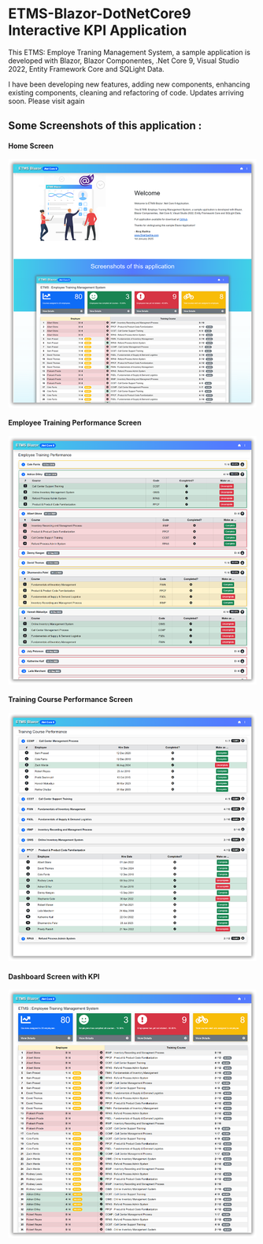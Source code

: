 # ETMS-Blazor-DotNetCore9 Interactive KPI Application 
This ETMS: Employe Traning Management System, a sample application is developed with Blazor, Blazor Componentes, .Net Core 9, Visual Studio 2022, Entity Framework Core and SQLight Data.
 
I have been developing new features, adding new components, enhancing existing components, cleaning and refactoring of code. Updates arriving soon. Please visit again
 
  
  ## Some Screenshots of this application :
 
  #### Home Screen 

![alt tag](https://github.com/Siraj360/ETMS-Blazor-DotNetCore9/blob/main/ETMS-Blazor9/ETMS-Blazor9/wwwroot/images/Home.png)

  #### Employee Training Performance Screen

![alt tag](https://github.com/Siraj360/ETMS-Blazor-DotNetCore9/blob/main/ETMS-Blazor9/ETMS-Blazor9/wwwroot/images/EmployeeAdmin.png)

  ####  Training Course Performance Screen

![alt tag](https://github.com/Siraj360/ETMS-Blazor-DotNetCore9/blob/main/ETMS-Blazor9/ETMS-Blazor9/wwwroot/images/CourseAdmin.png)

  #### Dashboard Screen with KPI

![alt tag](https://github.com/Siraj360/ETMS-Blazor-DotNetCore9/blob/main/ETMS-Blazor9/ETMS-Blazor9/wwwroot/images/Dashboard.png)
